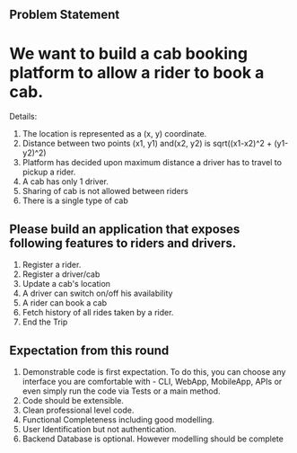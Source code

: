 ## Problem Statement
# We want to build a cab booking platform to allow a rider to book a cab.
Details:
1. The location is represented as a (x, y) coordinate.
2. Distance between two points (x1, y1) and(x2, y2) is sqrt((x1-x2)^2 + (y1-y2)^2)
3. Platform has decided upon maximum distance a driver has to travel to pickup a rider.
4. A cab has only 1 driver.
5. Sharing of cab is not allowed between riders
6. There is a single type of cab

## Please build an application that exposes following features to riders and drivers.

1. Register a rider.
2. Register a driver/cab
3. Update a cab's location
4. A driver can switch on/off his availability
5. A rider can book a cab
6. Fetch history of all rides taken by a rider.
7. End the Trip

## Expectation from this round

1. Demonstrable code is first expectation. To do this, you can choose any interface you
are comfortable with - CLI, WebApp, MobileApp, APIs or even simply run the code
via Tests or a main method.
2. Code should be extensible.
3. Clean professional level code.
4. Functional Completeness including good modelling.
5. User Identification but not authentication.
6. Backend Database is optional. However modelling should be complete
